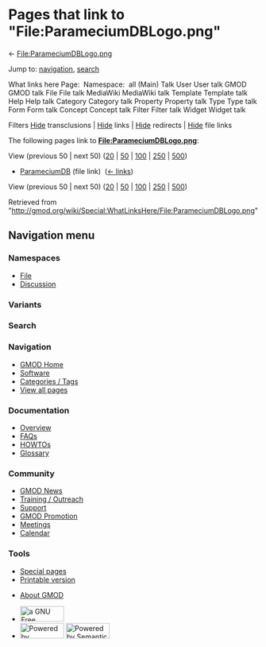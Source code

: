 <div id="mw-page-base" class="noprint">

</div>

<div id="mw-head-base" class="noprint">

</div>

<div id="content" class="mw-body" role="main">

<span id="top"></span>

<div id="mw-js-message" style="display:none;">

</div>



# <span dir="auto">Pages that link to "File:ParameciumDBLogo.png"</span>

<div id="bodyContent">

<div id="contentSub">

←
[File:ParameciumDBLogo.png](/wiki/File:ParameciumDBLogo.png "File:ParameciumDBLogo.png")

</div>

<div id="jump-to-nav" class="mw-jump">

Jump to: [navigation](#mw-navigation), [search](#p-search)

</div>

<div id="mw-content-text">

What links here Page:  Namespace:  all (Main) Talk User User talk GMOD
GMOD talk File File talk MediaWiki MediaWiki talk Template Template talk
Help Help talk Category Category talk Property Property talk Type Type
talk Form Form talk Concept Concept talk Filter Filter talk Widget
Widget talk

Filters
[Hide](/mediawiki/index.php?title=Special:WhatLinksHere/File:ParameciumDBLogo.png&hidetrans=1 "Special:WhatLinksHere/File:ParameciumDBLogo.png")
transclusions \|
[Hide](/mediawiki/index.php?title=Special:WhatLinksHere/File:ParameciumDBLogo.png&hidelinks=1 "Special:WhatLinksHere/File:ParameciumDBLogo.png")
links \|
[Hide](/mediawiki/index.php?title=Special:WhatLinksHere/File:ParameciumDBLogo.png&hideredirs=1 "Special:WhatLinksHere/File:ParameciumDBLogo.png")
redirects \|
[Hide](/mediawiki/index.php?title=Special:WhatLinksHere/File:ParameciumDBLogo.png&hideimages=1 "Special:WhatLinksHere/File:ParameciumDBLogo.png")
file links

The following pages link to
**[File:ParameciumDBLogo.png](/wiki/File:ParameciumDBLogo.png "File:ParameciumDBLogo.png")**:

View (previous 50 \| next 50)
([20](/mediawiki/index.php?title=Special:WhatLinksHere/File:ParameciumDBLogo.png&limit=20 "Special:WhatLinksHere/File:ParameciumDBLogo.png")
\|
[50](/mediawiki/index.php?title=Special:WhatLinksHere/File:ParameciumDBLogo.png&limit=50 "Special:WhatLinksHere/File:ParameciumDBLogo.png")
\|
[100](/mediawiki/index.php?title=Special:WhatLinksHere/File:ParameciumDBLogo.png&limit=100 "Special:WhatLinksHere/File:ParameciumDBLogo.png")
\|
[250](/mediawiki/index.php?title=Special:WhatLinksHere/File:ParameciumDBLogo.png&limit=250 "Special:WhatLinksHere/File:ParameciumDBLogo.png")
\|
[500](/mediawiki/index.php?title=Special:WhatLinksHere/File:ParameciumDBLogo.png&limit=500 "Special:WhatLinksHere/File:ParameciumDBLogo.png"))

- [ParameciumDB](/wiki/ParameciumDB "ParameciumDB") (file link) ‎
  <span class="mw-whatlinkshere-tools">([←
  links](/mediawiki/index.php?title=Special:WhatLinksHere&target=ParameciumDB "Special:WhatLinksHere"))</span>

View (previous 50 \| next 50)
([20](/mediawiki/index.php?title=Special:WhatLinksHere/File:ParameciumDBLogo.png&limit=20 "Special:WhatLinksHere/File:ParameciumDBLogo.png")
\|
[50](/mediawiki/index.php?title=Special:WhatLinksHere/File:ParameciumDBLogo.png&limit=50 "Special:WhatLinksHere/File:ParameciumDBLogo.png")
\|
[100](/mediawiki/index.php?title=Special:WhatLinksHere/File:ParameciumDBLogo.png&limit=100 "Special:WhatLinksHere/File:ParameciumDBLogo.png")
\|
[250](/mediawiki/index.php?title=Special:WhatLinksHere/File:ParameciumDBLogo.png&limit=250 "Special:WhatLinksHere/File:ParameciumDBLogo.png")
\|
[500](/mediawiki/index.php?title=Special:WhatLinksHere/File:ParameciumDBLogo.png&limit=500 "Special:WhatLinksHere/File:ParameciumDBLogo.png"))

</div>

<div class="printfooter">

Retrieved from
"<http://gmod.org/wiki/Special:WhatLinksHere/File:ParameciumDBLogo.png>"

</div>

<div id="catlinks" class="catlinks catlinks-allhidden">

</div>

<div class="visualClear">

</div>

</div>

</div>

<div id="mw-navigation">

## Navigation menu

<div id="mw-head">



<div id="left-navigation">

<div id="p-namespaces" class="vectorTabs" role="navigation"
aria-labelledby="p-namespaces-label">

### Namespaces

- <span id="ca-nstab-image"><a href="/wiki/File:ParameciumDBLogo.png" accesskey="c"
  title="View the file page [c]">File</a></span>
- <span id="ca-talk"><a
  href="/mediawiki/index.php?title=File_talk:ParameciumDBLogo.png&amp;action=edit&amp;redlink=1"
  accesskey="t"
  title="Discussion about the content page [t]">Discussion</a></span>

</div>

<div id="p-variants" class="vectorMenu emptyPortlet" role="navigation"
aria-labelledby="p-variants-label">

### 

### Variants[](#)

<div class="menu">

</div>

</div>

</div>

<div id="right-navigation">





</div>

<div id="p-search" role="search">

### Search

<div id="simpleSearch">

</div>

</div>

</div>

</div>

<div id="mw-panel">

<div id="p-logo" role="banner">

<a href="/wiki/Main_Page"
style="background-image: url(http://gmod.org/images/GMOD-cogs.png);"
title="Visit the main page"></a>

</div>

<div id="p-Navigation" class="portal" role="navigation"
aria-labelledby="p-Navigation-label">

### Navigation

<div class="body">

- <span id="n-GMOD-Home">[GMOD Home](/wiki/Main_Page)</span>
- <span id="n-Software">[Software](/wiki/GMOD_Components)</span>
- <span id="n-Categories-.2F-Tags">[Categories /
  Tags](/wiki/Categories)</span>
- <span id="n-View-all-pages">[View all
  pages](/wiki/Special:AllPages)</span>

</div>

</div>

<div id="p-Documentation" class="portal" role="navigation"
aria-labelledby="p-Documentation-label">

### Documentation

<div class="body">

- <span id="n-Overview">[Overview](/wiki/Overview)</span>
- <span id="n-FAQs">[FAQs](/wiki/Category:FAQ)</span>
- <span id="n-HOWTOs">[HOWTOs](/wiki/Category:HOWTO)</span>
- <span id="n-Glossary">[Glossary](/wiki/Glossary)</span>

</div>

</div>

<div id="p-Community" class="portal" role="navigation"
aria-labelledby="p-Community-label">

### Community

<div class="body">

- <span id="n-GMOD-News">[GMOD News](/wiki/GMOD_News)</span>
- <span id="n-Training-.2F-Outreach">[Training /
  Outreach](/wiki/Training_and_Outreach)</span>
- <span id="n-Support">[Support](/wiki/Support)</span>
- <span id="n-GMOD-Promotion">[GMOD
  Promotion](/wiki/GMOD_Promotion)</span>
- <span id="n-Meetings">[Meetings](/wiki/Meetings)</span>
- <span id="n-Calendar">[Calendar](/wiki/Calendar)</span>

</div>

</div>

<div id="p-tb" class="portal" role="navigation"
aria-labelledby="p-tb-label">

### Tools

<div class="body">

- <span id="t-specialpages"><a href="/wiki/Special:SpecialPages" accesskey="q"
  title="A list of all special pages [q]">Special pages</a></span>
- <span id="t-print"><a
  href="/mediawiki/index.php?title=Special:WhatLinksHere/File:ParameciumDBLogo.png&amp;printable=yes"
  rel="alternate" accesskey="p"
  title="Printable version of this page [p]">Printable version</a></span>

</div>

</div>

</div>

</div>

<div id="footer" role="contentinfo">

- <span id="footer-places-about">[About
  GMOD](/wiki/GMOD:About "GMOD:About")</span>

<!-- -->

- <span id="footer-copyrightico">[<img src="http://www.gnu.org/graphics/gfdl-logo-small.png" width="88"
  height="31" alt="a GNU Free Documentation License" />](http://www.gnu.org/licenses/fdl-1.3.html)</span>
- <span id="footer-poweredbyico">[<img src="/mediawiki/skins/common/images/poweredby_mediawiki_88x31.png"
  width="88" height="31" alt="Powered by MediaWiki" />](//www.mediawiki.org/)
  [<img
  src="/mediawiki/extensions/SemanticMediaWiki/includes/../resources/images/smw_button.png"
  width="88" height="31" alt="Powered by Semantic MediaWiki" />](https://www.semantic-mediawiki.org/wiki/Semantic_MediaWiki)</span>

<div style="clear:both">

</div>

</div>
